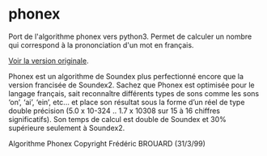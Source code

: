 # phonex

Port de l'algorithme phonex vers python3.
Permet de calculer un nombre qui correspond à la prononciation d'un mot en français.

[Voir la version originale](http://info.univ-lemans.fr/~carlier/recherche/soundex.html).


Phonex est un algorithme de Soundex plus perfectionné encore que la version francisée de Soundex2.
Sachez que Phonex est optimisée pour le langage français, sait reconnaître différents types de sons
comme les sons ‘on’, ‘ai’, ‘ein’, etc... et place son résultat sous la forme d’un réel de type double précision
(5.0 x 10-324 .. 1.7 x 10308 sur 15 à 16 chiffres significatifs).
Son temps de calcul est double de Soundex et 30% supérieure seulement à Soundex2.

Algorithme Phonex
Copyright Frédéric BROUARD (31/3/99)